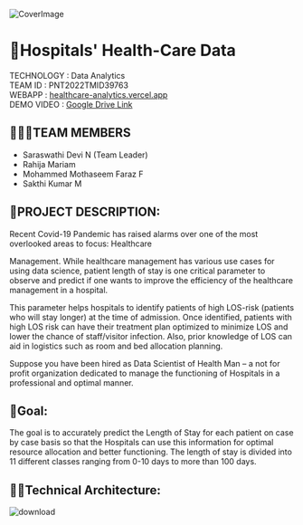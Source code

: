 ![CoverImage](https://user-images.githubusercontent.com/91306041/190939624-d01b646e-a7c9-4b28-920a-95e287677f7c.jpg)
# 🏥Hospitals' Health-Care Data
TECHNOLOGY : Data Analytics <br>
TEAM ID : PNT2022TMID39763 <br>
WEBAPP : <a href="https://healthcare-analytics.vercel.app/">healthcare-analytics.vercel.app</a> <br>
DEMO VIDEO : <a href="https://drive.google.com/file/d/1kO0oVQVrthRqIG9FwkWg9jqjnx_15K2S/view?usp=share_link"> Google Drive Link </a> <br>

## 👨‍👩‍👦TEAM MEMBERS
 - Saraswathi Devi N (Team Leader)
 - Rahija Mariam
 - Mohammed Mothaseem Faraz F
 - Sakthi Kumar M

## 📒PROJECT DESCRIPTION:
Recent Covid-19 Pandemic has raised alarms over one of the most overlooked areas to focus: Healthcare <br>

Management. While healthcare management has various use cases for using data science, patient length of stay is one critical parameter to observe and predict if one wants to improve the efficiency of the healthcare management in a hospital. <br>

This parameter helps hospitals to identify patients of high LOS-risk (patients who will stay longer) at the time of admission. Once identified, patients with high LOS risk can have their treatment plan optimized to minimize LOS and lower the chance of staff/visitor infection. Also, prior knowledge of LOS can aid in logistics such as room and bed allocation planning. <br>

Suppose you have been hired as Data Scientist of Health Man – a not for profit organization dedicated to manage the functioning of Hospitals in a professional and optimal manner. <br>

## 📖Goal:
The goal is to accurately predict the Length of Stay for each patient on case by case basis so that the Hospitals can use this information for optimal resource allocation and better functioning. The length of stay is divided into 11 different classes ranging from 0-10 days to more than 100 days.

## 👨‍💻Technical Architecture:
![download](https://user-images.githubusercontent.com/92677078/190690057-16763bfc-b141-4e2a-a17f-97031ec6ccb4.png)
